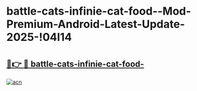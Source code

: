# battle-cats-infinie-cat-food--Mod-Premium-Android-Latest-Update-2025-!04l14

# <h2><a href="https://kviarf.esa.edu.pl?title=battle-cats-infinie-cat-food-&ref=04l14">🔗👉 🔴 battle-cats-infinie-cat-food-</a></h2>

[![acn](https://github.com/user-attachments/assets/0f9c940e-d8b0-45ae-aac7-cd30a18b3e1c)](https://kviarf.esa.edu.pl?title=battle-cats-infinie-cat-food-&ref=04l14)

